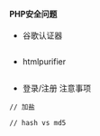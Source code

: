 #### PHP安全问题

* 谷歌认证器

```

```

* htmlpurifier

```
```

* 登录/注册 注意事项

```
// 加盐

// hash vs md5
```
